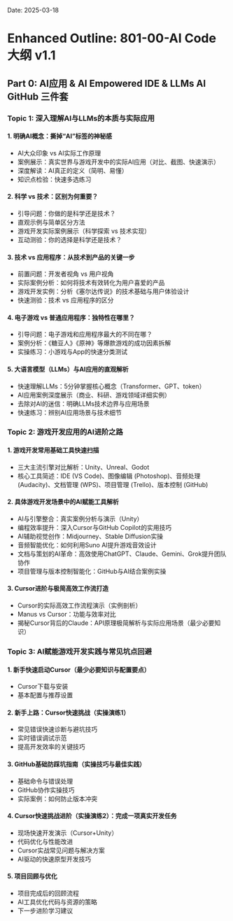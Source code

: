 Date: 2025-03-18

# Enhanced Outline: 801-00-AI Code 大纲 v1.1

## Part 0: AI应用 & AI Empowered IDE & LLMs AI GitHub 三件套

### Topic 1: 深入理解AI与LLMs的本质与实际应用

#### 1. 明确AI概念：撕掉“AI”标签的神秘感

- AI大众印象 vs AI实际工作原理
- 案例展示：真实世界与游戏开发中的实际AI应用（对比、截图、快速演示）
- 深度解读：AI真正的定义（简明、易懂）
- 知识点检验：快速多选练习

#### 2. 科学 vs 技术：区别为何重要？

- 引导问题：你做的是科学还是技术？
- 直观示例与简单区分方法
- 游戏开发实际案例展示（科学探索 vs 技术实现）
- 互动测验：你的选择是科学还是技术？

#### 3. 技术 vs 应用程序：从技术到产品的关键一步

- 前置问题：开发者视角 vs 用户视角
- 实际案例分析：如何将技术有效转化为用户喜爱的产品
- 游戏开发实例：分析《塞尔达传说》的技术基础与用户体验设计
- 快速测验：技术 vs 应用程序的区分

#### 4. 电子游戏 vs 普通应用程序：独特性在哪里？

- 引导问题：电子游戏和应用程序最大的不同在哪？
- 案例分析：《糖豆人》《原神》等爆款游戏的成功因素拆解
- 实操练习：小游戏与App的快速分类测试

#### 5. 大语言模型（LLMs）与AI应用的直观解析

- 快速理解LLMs：5分钟掌握核心概念（Transformer、GPT、token）
- AI应用案例深度展示（商业、科研、游戏领域详细实例）
- 去除对AI的迷信：明确LLMs技术边界与应用场景
- 快速练习：辨别AI应用场景与技术细节

### Topic 2: 游戏开发应用的AI进阶之路

#### 1. 游戏开发常用基础工具快速扫描

- 三大主流引擎对比解析：Unity、Unreal、Godot
- 核心工具简述：IDE (VS Code)、图像编辑 (Photoshop)、音频处理 (Audacity)、文档管理 (WPS)、项目管理 (Trello)、版本控制 (GitHub)

#### 2. 具体游戏开发场景中的AI赋能工具解析

- AI与引擎整合：真实案例分析与演示（Unity）
- 编程效率提升：深入Cursor与GitHub Copilot的实用技巧
- AI辅助视觉创作：Midjourney、Stable Diffusion实操
- 音频智能优化：如何利用Suno AI提升游戏音效设计
- 文档与策划的AI革命：高效使用ChatGPT、Claude、Gemini、Grok提升团队协作
- 项目管理与版本控制智能化：GitHub与AI结合案例实操

#### 3. Cursor进阶与极简高效工作流打造

- Cursor的实际高效工作流程演示（实例剖析）
- Manus vs Cursor：功能与效率对比
- 揭秘Cursor背后的Claude：API原理极简解析与实际应用场景（最少必要知识）

### Topic 3: AI赋能游戏开发实践与常见坑点回避

#### 1. 新手快速启动Cursor（最少必要知识与配置要点）

- Cursor下载与安装
- 基本配置与推荐设置

#### 2. 新手上路：Cursor快速挑战（实操演练1）

- 常见错误快速诊断与避坑技巧
- 实时错误调试示范
- 提高开发效率的关键技巧

#### 3. GitHub基础防踩坑指南（实操技巧与最佳实践）

- 基础命令与错误处理
- GitHub协作实操技巧
- 实际案例：如何防止版本冲突

#### 4. Cursor快速挑战进阶（实操演练2）：完成一项真实开发任务

- 现场快速开发演示（Cursor+Unity）
- 代码优化与性能改进
- Cursor实战常见问题与解决方案
- AI驱动的快速原型开发技巧

#### 5. 项目回顾与优化

- 项目完成后的回顾流程
- AI工具优化代码与资源的策略
- 下一步进阶学习建议

